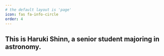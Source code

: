 ```yaml
---
# the default layout is 'page'
icon: fas fa-info-circle
order: 4
---
```


## This is Haruki Shinn, a senior student majoring in astronomy. 